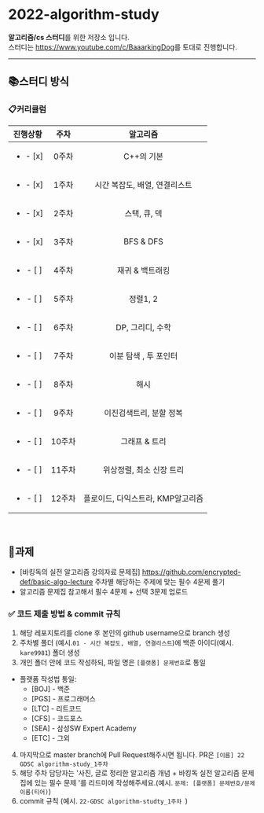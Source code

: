 # 2022-algorithm-study

**알고리즘/cs 스터디**를 위한 저장소 입니다. </br>
스터디는 <https://www.youtube.com/c/BaaarkingDog>를 토대로 진행합니다.

---
## 📚스터디 방식
### 📋커리큘럼
| 진행상황 | 주차 | 알고리즘 |
|:----------:|:----------:|:----------:|
| <ul><li>- [x] </li></ul> | 0주차 | C++의 기본 |
| <ul><li>- [x] </li></ul> | 1주차 | 시간 복잡도, 배열, 연결리스트 |
| <ul><li>- [x] </li></ul> | 2주차 | 스택, 큐, 덱 |
| <ul><li>- [x] </li></ul> | 3주차 | BFS & DFS |
| <ul><li>- [ ] </li></ul> | 4주차 | 재귀 & 백트래킹 |
| <ul><li>- [ ] </li></ul> | 5주차 | 정렬1, 2|
| <ul><li>- [ ] </li></ul> | 6주차 | DP, 그리디, 수학 |
| <ul><li>- [ ] </li></ul> | 7주차 | 이분 탐색 , 투 포인터 |
| <ul><li>- [ ] </li></ul> | 8주차 | 해시 |
| <ul><li>- [ ] </li></ul> | 9주차 | 이진검색트리, 분할 정복 |
| <ul><li>- [ ] </li></ul> | 10주차 | 그래프 & 트리 |
| <ul><li>- [ ] </li></ul> | 11주차 | 위상정렬, 최소 신장 트리 |
| <ul><li>- [ ] </li></ul> | 12주차 | 플로이드, 다익스트라, KMP알고리즘 |

<br/>

## 📝과제
- [바킹독의 실전 알고리즘 강의자료 문제집] <https://github.com/encrypted-def/basic-algo-lecture> 주차별 해당하는 주제에 맞는 필수 4문제 풀기
- 알고리즘 문제집 참고해서 필수 4문제 + 선택 3문제 업로드

### ✅ 코드 제출 방법 & commit 규칙
1. 해당 레포지토리를 clone 후 본인의 github username으로 branch 생성
2. 주차별 폴더 (예시.```01 - 시간 복잡도, 배열, 연결리스트```)에 백준 아이디(예시. ```kare9981```) 폴더 생성
3. 개인 폴더 안에 코드 작성하되, 파일 명은 ```[플랫폼] 문제번호```로 통일
- 플랫폼 작성법 통일: 
  * [BOJ] - 백준 
  * [PGS] - 프로그래머스
  * [LTC] - 리트코드
  * [CFS] - 코드포스
  * [SEA] - 삼성SW Expert Academy
  * [ETC] - 그외
4. 마지막으로 master branch에 Pull Request해주시면 됩니다. PR은 ```[이름] 22 GDSC algorithm-study_1주차```
5. 해당 주차 담당자는 '사진, 글로 정리한 알고리즘 개념 + 바킹독 실전 알고리즘 문제집에 있는 필수 문제 '를 리드미에 작성해주세요.(예시. ```문제: [플랫폼] 문제번호/문제이름(티어)```)
6. commit 규칙 (예시. ```22-GDSC algorithm-studty_1주차 ```)
